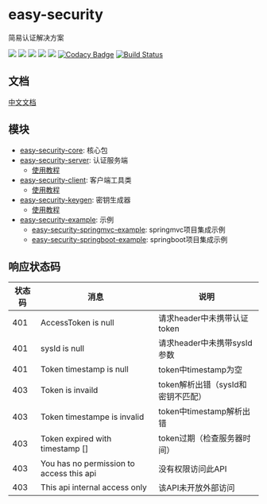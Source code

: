 # easy-security

简易认证解决方案

![](https://img.shields.io/badge/springframework-4.3.15.RELEASE-brightgreen)
![](https://img.shields.io/badge/jdk-1.8%2B-brightgreen)
![](https://img.shields.io/badge/commons--lang3-3.7-brightgreen)
![](https://img.shields.io/badge/commons--codec-1.12-brightgreen)
![](https://img.shields.io/badge/toolkit-1.0.1-brightgreen)
[![Codacy Badge](https://api.codacy.com/project/badge/Grade/c2bd9fe0366a4ee5a3a44b04a1eeff1b)](https://www.codacy.com/manual/otary/easy-security?utm_source=github.com&amp;utm_medium=referral&amp;utm_content=otary/easy-security&amp;utm_campaign=Badge_Grade)
[![Build Status](https://travis-ci.org/otary/easy-security.svg?branch=master)](https://travis-ci.org/otary/easy-security)

## 文档

[中文文档](https://otary.github.io/easy-security/)

## 模块

- [easy-security-core](./easy-security-core): 核心包
- [easy-security-server](./easy-security-server): 认证服务端
  - [使用教程](./easy-security-server/README.md)
- [easy-security-client](./easy-security-client): 客户端工具类
  - [使用教程](./easy-security-client/README.md)
- [easy-security-keygen](./easy-security-keygen): 密钥生成器
  - [使用教程](./easy-security-keygen/README.md)
- [easy-security-example](./easy-security-example): 示例
  - [easy-security-springmvc-example](./easy-security-example/easy-security-springmvc-example): springmvc项目集成示例
  - [easy-security-springboot-example](./easy-security-example/easy-security-springboot-example): springboot项目集成示例

## 响应状态码

状态码 | 消息 | 说明 | 
---|---|---
401 | AccessToken is null | 请求header中未携带认证token
401 | sysId is null |  请求header中未携带sysId参数
401 | Token timestamp is null | token中timestamp为空
403 | Token is invaild | token解析出错（sysId和密钥不匹配）
403 | Token timestampe is invalid | token中timestamp解析出错
403 | Token expired with timestamp [] | token过期（检查服务器时间）
403| You has no permission to access this api | 没有权限访问此API
403 | This api internal access only | 该API未开放外部访问

